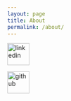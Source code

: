 ```yaml
---
layout: page
title: About
permalink: /about/
---
```


[<img src="https://aux.iconspalace.com/uploads/linkedin-flat-icon-256.png" alt="linkedin" width="50"/>](https://fr.linkedin.com/in/francoisducatillon)

[<img src="https://github.githubassets.com/images/modules/logos_page/Octocat.png" alt="github" width="50"/>](https://github.com/francoiducat)
